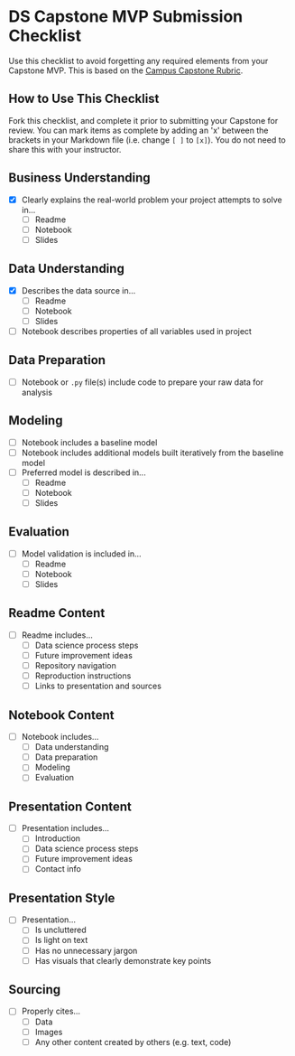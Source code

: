 # DS Capstone MVP Submission Checklist

Use this checklist to avoid forgetting any required elements from your Capstone MVP. This is based on the [Campus Capstone Rubric](https://docs.google.com/spreadsheets/d/1YUC5_QVu8BEd7xBJumzspH40-KuJtL9KQInQYXGi5bE/edit?usp=sharing).

## How to Use This Checklist

Fork this checklist, and complete it prior to submitting your Capstone for review. You can mark items as complete by adding an 'x' between the brackets in your Markdown file (i.e. change `[ ]` to `[x]`). You do not need to share this with your instructor.

## Business Understanding

- [x] Clearly explains the real-world problem your project attempts to solve in...
  - [ ] Readme
  - [ ] Notebook
  - [ ] Slides

## Data Understanding

- [x] Describes the data source in...
  - [ ] Readme
  - [ ] Notebook
  - [ ] Slides
- [ ] Notebook describes properties of all variables used in project

## Data Preparation

- [ ] Notebook or `.py` file(s) include code to prepare your raw data for analysis

## Modeling

- [ ] Notebook includes a baseline model
- [ ] Notebook includes additional models built iteratively from the baseline model
- [ ] Preferred model is described in...
  - [ ] Readme
  - [ ] Notebook
  - [ ] Slides

## Evaluation

- [ ] Model validation is included in...
  - [ ] Readme
  - [ ] Notebook
  - [ ] Slides

## Readme Content

- [ ] Readme includes...
  - [ ] Data science process steps
  - [ ] Future improvement ideas
  - [ ] Repository navigation
  - [ ] Reproduction instructions
  - [ ] Links to presentation and sources

## Notebook Content

- [ ] Notebook includes...
  - [ ] Data understanding
  - [ ] Data preparation
  - [ ] Modeling
  - [ ] Evaluation

## Presentation Content

- [ ] Presentation includes...
  - [ ] Introduction
  - [ ] Data science process steps
  - [ ] Future improvement ideas
  - [ ] Contact info

## Presentation Style

- [ ] Presentation...
  - [ ] Is uncluttered
  - [ ] Is light on text
  - [ ] Has no unnecessary jargon
  - [ ] Has visuals that clearly demonstrate key points

## Sourcing

- [ ] Properly cites...
  - [ ] Data
  - [ ] Images
  - [ ] Any other content created by others (e.g. text, code)
